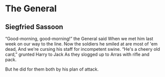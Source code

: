 # The General
## Siegfried Sassoon
“Good-morning, good-morning!” the General said
When we met him last week on our way to the line.
Now the soldiers he smiled at are most of 'em dead,
And we're cursing his staff for incompetent swine.
“He's a cheery old card,” grunted Harry to Jack
As they slogged up to Arras with rifle and pack.

But he did for them both by his plan of attack.